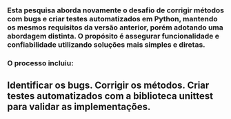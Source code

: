 ### Esta pesquisa aborda novamente o desafio de corrigir métodos com bugs e criar testes automatizados em Python, mantendo os mesmos requisitos da versão anterior, porém adotando uma abordagem distinta. O propósito é assegurar funcionalidade e confiabilidade utilizando soluções mais simples e diretas.


### O processo incluiu:
Identificar os bugs.
Corrigir os métodos.
Criar testes automatizados com a biblioteca unittest para validar as implementações.
---
